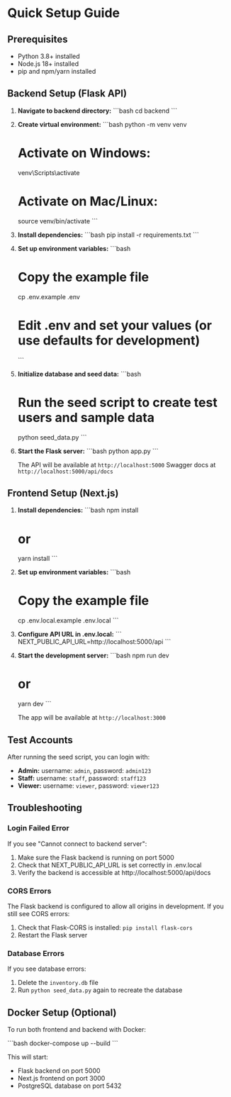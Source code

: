 # Quick Setup Guide

## Prerequisites

- Python 3.8+ installed
- Node.js 18+ installed
- pip and npm/yarn installed

## Backend Setup (Flask API)

1. **Navigate to backend directory:**
   \`\`\`bash
   cd backend
   \`\`\`

2. **Create virtual environment:**
   \`\`\`bash
   python -m venv venv
   
   # Activate on Windows:
   venv\Scripts\activate
   
   # Activate on Mac/Linux:
   source venv/bin/activate
   \`\`\`

3. **Install dependencies:**
   \`\`\`bash
   pip install -r requirements.txt
   \`\`\`

4. **Set up environment variables:**
   \`\`\`bash
   # Copy the example file
   cp .env.example .env
   
   # Edit .env and set your values (or use defaults for development)
   \`\`\`

5. **Initialize database and seed data:**
   \`\`\`bash
   # Run the seed script to create test users and sample data
   python seed_data.py
   \`\`\`

6. **Start the Flask server:**
   \`\`\`bash
   python app.py
   \`\`\`

   The API will be available at `http://localhost:5000`
   Swagger docs at `http://localhost:5000/api/docs`

## Frontend Setup (Next.js)

1. **Install dependencies:**
   \`\`\`bash
   npm install
   # or
   yarn install
   \`\`\`

2. **Set up environment variables:**
   \`\`\`bash
   # Copy the example file
   cp .env.local.example .env.local
   \`\`\`

3. **Configure API URL in .env.local:**
   \`\`\`
   NEXT_PUBLIC_API_URL=http://localhost:5000/api
   \`\`\`

4. **Start the development server:**
   \`\`\`bash
   npm run dev
   # or
   yarn dev
   \`\`\`

   The app will be available at `http://localhost:3000`

## Test Accounts

After running the seed script, you can login with:

- **Admin:** username: `admin`, password: `admin123`
- **Staff:** username: `staff`, password: `staff123`
- **Viewer:** username: `viewer`, password: `viewer123`

## Troubleshooting

### Login Failed Error

If you see "Cannot connect to backend server":
1. Make sure the Flask backend is running on port 5000
2. Check that NEXT_PUBLIC_API_URL is set correctly in .env.local
3. Verify the backend is accessible at http://localhost:5000/api/docs

### CORS Errors

The Flask backend is configured to allow all origins in development. If you still see CORS errors:
1. Check that Flask-CORS is installed: `pip install flask-cors`
2. Restart the Flask server

### Database Errors

If you see database errors:
1. Delete the `inventory.db` file
2. Run `python seed_data.py` again to recreate the database

## Docker Setup (Optional)

To run both frontend and backend with Docker:

\`\`\`bash
docker-compose up --build
\`\`\`

This will start:
- Flask backend on port 5000
- Next.js frontend on port 3000
- PostgreSQL database on port 5432
